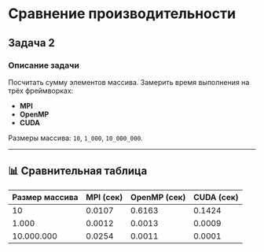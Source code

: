 # Сравнение производительности

## Задача 2

### Описание задачи

Посчитать сумму элементов массива. Замерить время выполнения на трёх фреймворках:
- **MPI**
- **OpenMP**
- **CUDA**

Размеры массива: `10`, `1_000`, `10_000_000`.

---

## 📊 Сравнительная таблица

| Размер массива | MPI (сек) | OpenMP (сек) | CUDA (сек) |
|----------------|-----------|--------------|------------|
| 10             | 0.0107    | 0.6163       | 0.1424     |
| 1.000          | 0.0012    | 0.0013       | 0.0009     |
| 10.000.000     | 0.0254    | 0.0011       | 0.0001     |
